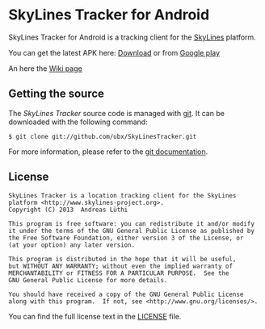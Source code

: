 # SkyLines Tracker for Android

SkyLines Tracker for Android is a tracking client for the
[SkyLines](http://skylines.xcsoar.org/) platform.

You can get the latest APK here: [Download](https://www.dropbox.com/s/1dkhvwm6xp9ahey/SkyLinesTracker.apk) or
from [Google play](https://play.google.com/store/apps/details?id=ch.luethi.skylinestracker)

An here the [Wiki page](https://github.com/ubx/SkyLinesTracker/wiki/SkyLinesTracker)

## Getting the source

The *SkyLines Tracker* source code is managed with [git](http://www.git-scm.com/).
It can be downloaded with the following command:

    $ git clone git://github.com/ubx/SkyLinesTracker.git

For more information, please refer to the [git documentation](http://git-scm.com/documentation).

## License

    SkyLines Tracker is a location tracking client for the SkyLines platform <http://www.skylines-project.org>.
    Copyright (C) 2013  Andreas Lüthi

    This program is free software: you can redistribute it and/or modify
    it under the terms of the GNU General Public License as published by
    the Free Software Foundation, either version 3 of the License, or
    (at your option) any later version.

    This program is distributed in the hope that it will be useful,
    but WITHOUT ANY WARRANTY; without even the implied warranty of
    MERCHANTABILITY or FITNESS FOR A PARTICULAR PURPOSE.  See the
    GNU General Public License for more details.

    You should have received a copy of the GNU General Public License
    along with this program.  If not, see <http://www.gnu.org/licenses/>.

You can find the full license text in the [LICENSE](LICENSE.md) file.